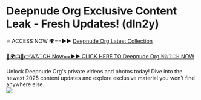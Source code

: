 # Deepnude Org Exclusive Content Leak - Fresh Updates! (dln2y)

🔥 ACCESS NOW 🌍==►► <a href="https://tinyurl.com/yc657z5k" rel="nofollow">Deepnude Org Latest Collection</a>
<br><br>
[🔴🌍📺📱👉WA𝚃CH Now==►► CLICK HERE TO Deepnude Org 𝚆𝙰𝚃𝙲𝙷 NOW](https://tinyurl.com/yc657z5k)
<br><br>
Unlock Deepnude Org's private videos and photos today! Dive into the newest 2025 content updates and explore exclusive material you won’t find anywhere else.
<br>
<a href="https://tinyurl.com/yc657z5k" rel="nofollow" data-target="animated-image.originalLink"><img src="https://camo.githubusercontent.com/8a4f000d20f83aca3bf7ec5f350d767afa0574a8a352519fd8cfa583a6f93a33/68747470733a2f2f692e696d6775722e636f6d2f644a486b345a712e676966" data-canonical-src="https://i.imgur.com/dJHk4Zq.gif" style="max-width: 100%; display: inline-block;" data-target="animated-image.originalImage"></a>
<br>
